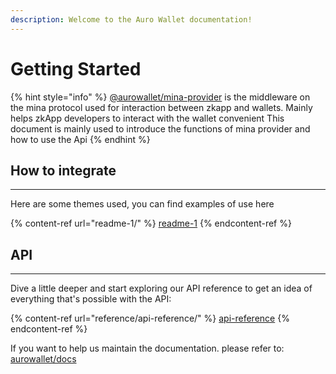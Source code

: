 ```yaml
---
description: Welcome to the Auro Wallet documentation!
---
```


# Getting Started



{% hint style="info" %}
[@aurowallet/mina-provider](https://www.npmjs.com/package/@aurowallet/mina-provider) is the middleware on the mina protocol used for interaction between zkapp and wallets. Mainly helps zkApp developers to interact with the wallet convenient This document is mainly used to introduce the functions of mina provider and how to use the Api
{% endhint %}

## How to integrate

***

Here are some themes used, you can find examples of use here

{% content-ref url="readme-1/" %}
[readme-1](readme-1/)
{% endcontent-ref %}

## API

***

Dive a little deeper and start exploring our API reference to get an idea of everything that's possible with the API:

{% content-ref url="reference/api-reference/" %}
[api-reference](reference/api-reference/)
{% endcontent-ref %}

If you want to help us maintain the documentation. please refer to: [aurowallet/docs](https://github.com/aurowallet/docs)
